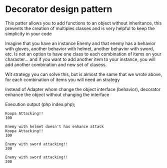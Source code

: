 # Decorator design pattern

This patter allows you to add functions to an object without inheritance, this prevents the creation of multiples classes and is very helpful to keep the simplicity in your code

Imagine that you have an instance Enemy and that enemy has a behavior with gloves, another behavior with helmet, another behavior with sword, etc. Is not an option to have one class to each combination of items on your character... and if you want to add another item to your instance, you will add another combination and new set of clasess.

Wit strategy you can solve this, but is almost the same that we wrote above, for each combination of items you will need an strategy

Instead of Adapter whom change the object interface (behavior), decorator enhance the object without changing the interface

Execution output (php index.php);
```
Koopa Attacking!!
100

Enemy with helmet doesn't has enhance attack
Koopa Attacking!!
100

Enemy with sword attacking!!
200

Enemy with sword attacking!!
200
```
